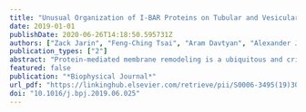 ```yaml
---
title: "Unusual Organization of I-BAR Proteins on Tubular and Vesicular Membranes"
date: 2019-01-01
publishDate: 2020-06-26T14:18:50.595731Z
authors: ["Zack Jarin", "Feng-Ching Tsai", "Aram Davtyan", "Alexander J Pak", "Patricia Bassereau", "Gregory A Voth"]
publication_types: ["2"]
abstract: "Protein-mediated membrane remodeling is a ubiquitous and critical process for proper cellular function. Inverse Bin/Amphiphysin/Rvs (I-BAR) domains drive local membrane deformation as a precursor to large-scale membrane remodeling. We employ a multiscale approach to provide the molecular mechanism of unusual I-BAR domain-driven membrane remodeling at a low protein surface concentration with near-atomistic detail. We generate a bottom-up coarse-grained model that demonstrates similar membrane-bound I-BAR domain aggregation behavior as our recent Mesoscopic Membrane with Explicit Proteins model. Together, these models bridge several length scales and reveal an aggregation behavior of I-BAR domains. We find that at low surface coverage (i.e., low bound protein density), I-BAR domains form transient, tip-to-tip strings on periodic flat membrane sheets. Inside of lipid bilayer tubules, we find linear aggregates parallel to the axis of the tubule. Finally, we find that I-BAR domains form tip-to-tip aggregates around the edges of membrane domes. These results are supported by in vitro experiments showing low curvature bulges surrounded by I-BAR domains on giant unilamellar vesicles. Overall, our models reveal new I-BAR domain aggregation behavior in membrane tubules and on the surface of vesicles at low surface concentration that add insight into how I-BAR domain proteins may contribute to certain aspects of membrane remodeling in cells."
featured: false
publication: "*Biophysical Journal*"
url_pdf: "https://linkinghub.elsevier.com/retrieve/pii/S0006-3495(19)30514-4"
doi: "10.1016/j.bpj.2019.06.025"
---
```


